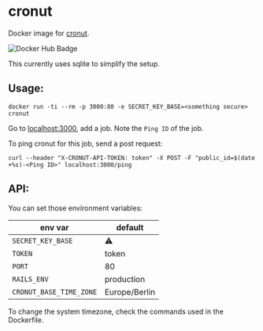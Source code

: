 # cronut

Docker image for [cronut](https://github.com/harrystech/cronut).

![Docker Hub Badge](http://dockeri.co/image/scalableminds/cronut)

This currently uses sqlite to simplify the setup.

## Usage:
```
docker run -ti --rm -p 3000:80 -e SECRET_KEY_BASE=<something secure> cronut
```

Go to [localhost:3000](http://localhost:3000), add a job.
Note the `Ping ID` of the job.

To ping cronut for this job, send a post request:
```
curl --header "X-CRONUT-API-TOKEN: token" -X POST -F "public_id=$(date +%s)-<Ping ID>" localhost:3000/ping
```

## API:
You can set those environment variables:

|env var                |default      |
|---                    |---          |
|`SECRET_KEY_BASE`      |:warning:    |
|`TOKEN`                |token        |
|`PORT`                 |80           |
|`RAILS_ENV`            |production   |
|`CRONUT_BASE_TIME_ZONE`|Europe/Berlin|

To change the system timezone, check the commands used in the Dockerfile.
